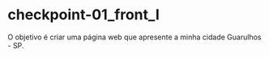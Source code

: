 # checkpoint-01_front_I
O objetivo é criar uma página web que apresente a minha cidade Guarulhos - SP.
